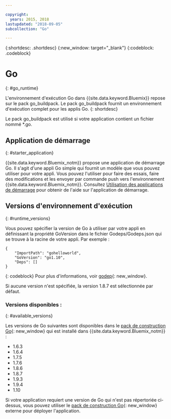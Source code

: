 ```yaml
---

copyright:
  years: 2015, 2018
lastupdated: "2018-09-05"
subcollection: "Go"

---
```


{:shortdesc: .shortdesc}
{:new_window: target="_blank"}
{:codeblock: .codeblock}


# Go
{: #go_runtime}

L'environnement d'exécution Go dans {{site.data.keyword.Bluemix}} repose sur le pack go_buildpack.
Le pack go_buildpack fournit un environnement d'exécution complet pour les applis Go.
{: shortdesc}

Le pack go_buildpack est utilisé si votre application contient un fichier nommé *.go.

## Application de démarrage
{: #starter_application}

{{site.data.keyword.Bluemix_notm}} propose une application de démarrage Go.  Il s'agit d'une appli Go simple qui fournit un modèle que vous pouvez utiliser pour votre appli. Vous pouvez l'utiliser pour faire des essais, faire des modifications et les envoyer par commande push vers l'environnement {{site.data.keyword.Bluemix_notm}}. Consultez [Utilisation des applications de démarrage](docs/runtimes-common/starter_app_usage.html) pour obtenir de l'aide sur l'application de démarrage.

## Versions d'environnement d'exécution
{: #runtime_versions}

Vous pouvez spécifier la version de Go à utiliser par votre appli en définissant la propriété GoVersion dans le fichier Godeps/Godeps.json qui se trouve à la racine de votre appli. Par exemple :

```
{
	"ImportPath": "gohelloworld",
	"GoVersion": "go1.10",
	"Deps": []
}
```
{: codeblock}
Pour plus d'informations, voir [godep](https://github.com/tools/godep){: new_window}.

Si aucune version n'est spécifiée, la version 1.8.7 est sélectionnée par défaut.

### Versions disponibles :
{: #available_versions}

Les versions de Go suivantes sont disponibles dans le [pack de construction Go](https://github.com/cloudfoundry/go-buildpack/releases/tag/v1.8.20){: new_window} qui est installé dans {{site.data.keyword.Bluemix_notm}} :

* 1.6.3
* 1.6.4
* 1.7.5
* 1.7.6
* 1.8.6
* 1.8.7
* 1.9.3
* 1.9.4
* 1.10

Si votre application requiert une version de Go qui n'est pas répertoriée ci-dessus, vous pouvez utiliser le [pack de construction Go](https://github.com/cloudfoundry/go-buildpack.git){: new_window} externe pour déployer l'application.
